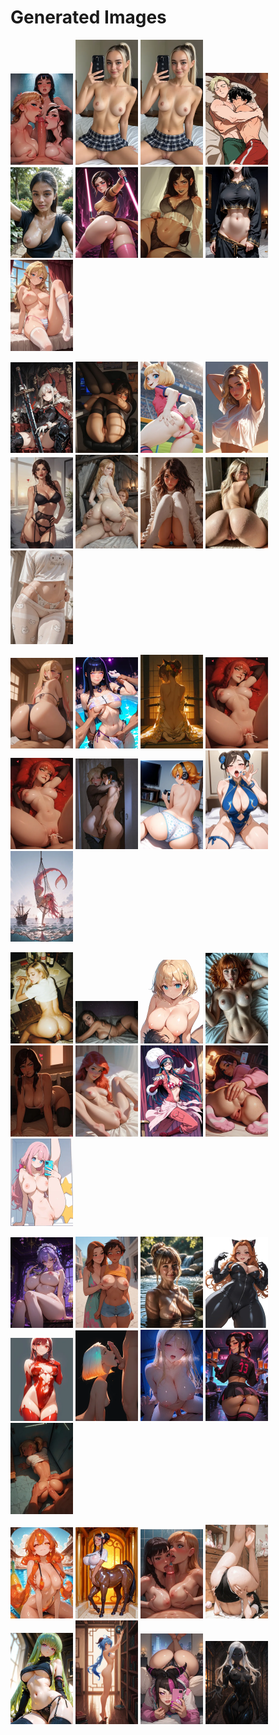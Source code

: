 # Generated Images



<img src="2025_09_28_01_thumb.webp" width="100"/> <img src="2025_09_28_02_thumb.webp" width="100"/> <img src="2025_09_28_03_thumb.webp" width="100"/> <img src="2025_09_28_04_thumb.webp" width="100"/> <img src="2025_09_28_05_thumb.webp" width="100"/> <img src="2025_09_28_06_thumb.webp" width="100"/> <img src="2025_09_28_07_thumb.webp" width="100"/> <img src="2025_09_28_08_thumb.webp" width="100"/> <img src="2025_09_28_09_thumb.webp" width="100"/>

<img src="2025_09_28_10_thumb.webp" width="100"/> <img src="2025_09_28_11_thumb.webp" width="100"/> <img src="2025_09_28_12_thumb.webp" width="100"/> <img src="2025_09_28_13_thumb.webp" width="100"/> <img src="2025_09_28_14_thumb.webp" width="100"/> <img src="2025_09_28_15_thumb.webp" width="100"/> <img src="2025_09_28_16_thumb.webp" width="100"/> <img src="2025_09_28_17_thumb.webp" width="100"/> <img src="2025_09_28_18_thumb.webp" width="100"/>

<img src="2025_09_28_19_thumb.webp" width="100"/> <img src="2025_09_28_20_thumb.webp" width="100"/> <img src="2025_09_28_21_thumb.webp" width="100"/> <img src="2025_09_28_22_thumb.webp" width="100"/> <img src="2025_09_28_23_thumb.webp" width="100"/> <img src="2025_09_28_24_thumb.webp" width="100"/> <img src="2025_09_28_25_thumb.webp" width="100"/> <img src="2025_09_28_26_thumb.webp" width="100"/> <img src="2025_09_28_27_thumb.webp" width="100"/>

<img src="2025_09_28_28_thumb.webp" width="100"/> <img src="2025_09_28_29_thumb.webp" width="100"/> <img src="2025_09_28_30_thumb.webp" width="100"/> <img src="2025_09_28_31_thumb.webp" width="100"/> <img src="2025_09_28_32_thumb.webp" width="100"/> <img src="2025_09_28_33_thumb.webp" width="100"/> <img src="2025_09_28_34_thumb.webp" width="100"/> <img src="2025_09_28_35_thumb.webp" width="100"/> <img src="2025_09_28_36_thumb.webp" width="100"/>

<img src="2025_09_28_37_thumb.webp" width="100"/> <img src="2025_09_28_38_thumb.webp" width="100"/> <img src="2025_09_28_39_thumb.webp" width="100"/> <img src="2025_09_28_40_thumb.webp" width="100"/> <img src="2025_09_28_41_thumb.webp" width="100"/> <img src="2025_09_28_42_thumb.webp" width="100"/> <img src="2025_09_28_43_thumb.webp" width="100"/> <img src="2025_09_28_44_thumb.webp" width="100"/> <img src="2025_09_28_45_thumb.webp" width="100"/>

<img src="2025_09_28_46_thumb.webp" width="100"/> <img src="2025_09_28_47_thumb.webp" width="100"/> <img src="2025_09_28_48_thumb.webp" width="100"/> <img src="2025_09_28_49_thumb.webp" width="100"/> <img src="2025_09_28_50_thumb.webp" width="100"/> <img src="2025_09_28_51_thumb.webp" width="100"/> <img src="2025_09_28_52_thumb.webp" width="100"/> <img src="2025_09_28_53_thumb.webp" width="100"/>
